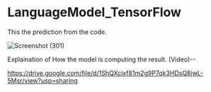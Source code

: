 # LanguageModel_TensorFlow

This the prediction from the code.

![Screenshot (301)](https://user-images.githubusercontent.com/75822824/146665270-4a08c83a-a0ab-4428-b7b8-471cafcf723e.png)

Explaination of How the model is computing the result. (Video)--

https://drive.google.com/file/d/1ShQXcixf81m2g9P7qk3HDsQ8jwL-5Msr/view?usp=sharing

